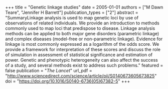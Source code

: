 +++
title = "Genetic linkage studies"
date = 2005-01-01
authors = ["M Dawn Teare", "Jennifer H Barrett"]
publication_types = ["2"]
abstract = "SummaryLinkage analysis is used to map genetic loci by use of observations of related individuals. We provide an introduction to methods commonly used to map loci that predispose to disease. Linkage analysis methods can be applied to both major gene disorders (parametric linkage) and complex diseases (model-free or non-parametric linkage). Evidence for linkage is most commonly expressed as a logarithm of the odds score. We provide a framework for interpretation of these scores and discuss the role of simulation in assessment of statistical significance and estimation of power. Genetic and phenotypic heterogeneity can also affect the success of a study, and several methods exist to address such problems."
featured = false
publication = "*The Lancet*"
url_pdf = "http://www.sciencedirect.com/science/article/pii/S0140673605673825"
doi = "https://doi.org/10.1016/S0140-6736(05)67382-5"
+++

